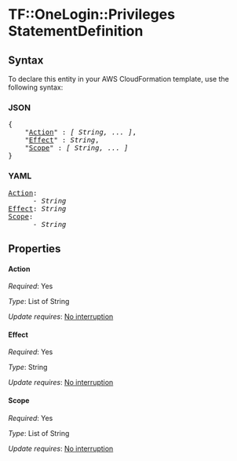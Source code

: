# TF::OneLogin::Privileges StatementDefinition

## Syntax

To declare this entity in your AWS CloudFormation template, use the following syntax:

### JSON

<pre>
{
    "<a href="#action" title="Action">Action</a>" : <i>[ String, ... ]</i>,
    "<a href="#effect" title="Effect">Effect</a>" : <i>String</i>,
    "<a href="#scope" title="Scope">Scope</a>" : <i>[ String, ... ]</i>
}
</pre>

### YAML

<pre>
<a href="#action" title="Action">Action</a>: <i>
      - String</i>
<a href="#effect" title="Effect">Effect</a>: <i>String</i>
<a href="#scope" title="Scope">Scope</a>: <i>
      - String</i>
</pre>

## Properties

#### Action

_Required_: Yes

_Type_: List of String

_Update requires_: [No interruption](https://docs.aws.amazon.com/AWSCloudFormation/latest/UserGuide/using-cfn-updating-stacks-update-behaviors.html#update-no-interrupt)

#### Effect

_Required_: Yes

_Type_: String

_Update requires_: [No interruption](https://docs.aws.amazon.com/AWSCloudFormation/latest/UserGuide/using-cfn-updating-stacks-update-behaviors.html#update-no-interrupt)

#### Scope

_Required_: Yes

_Type_: List of String

_Update requires_: [No interruption](https://docs.aws.amazon.com/AWSCloudFormation/latest/UserGuide/using-cfn-updating-stacks-update-behaviors.html#update-no-interrupt)

